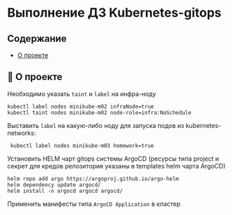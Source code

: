 
# Выполнение ДЗ Kubernetes-gitops

## Содержание

- [О проекте](#about)

## 🧐 О проекте <a name = "about"></a>


Необходимо указать `taint` и `label` на инфра-ноду 
```
kubectl label nodes minikube-m02 infraNode=true 
kubectl taint nodes minikube-m02 node-role=infra:NoSchedule
```
Выставить `label` на какую-либо ноду для запуска подов из kubernetes-networks:
```
 kubectl label nodes minikube-m03 homework=true
```

Установить HELM чарт gitops системы ArgoCD (ресурсы типа project и секрет для кредов репозитория указаны в templates helm чарта ArgoCD)
```
helm repo add argo https://argoproj.github.io/argo-helm
helm dependency update argocd/
helm install -n argocd argocd argocd/
```
Применить манифесты типа `ArgoCD Application` в кластер 